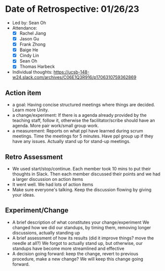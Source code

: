 # Date of Retrospective: 01/26/23

* Led by: Sean Oh
* Attendance:
    - [x] Rachel Jiang
    - [x] Jason Gu
    - [x] Frank Zhong
    - [x] Baige He
    - [x] Cindy Lin
    - [x] Sean Oh
    - [x] Thomas Harbeck

* Individual thoughts: https://ucsb-148-w24.slack.com/archives/C06E1Q3R916/p1706310759362869

## Action item

* a goal: Having concise structured meetings where things are decided. Learn more Unity. 
* a change/experiment: If there is a agenda already provided by the teaching staff, follow it, otherwise the facilitator/scribe should have an agenda. More pair work/small group work. 
* a measurement: Reports on what ppl have learned during scrum meetings. Time the meetings for 5 minutes. Have ppl group up if they have any issues. Actually stand up for stand-up meetings.

## Retro Assessment

* We used start/stop/continue. Each member took 10 mins to put their thoughts in Slack. Then each member discussed their points and we had a larger discussion on action items
* It went well. We had lots of action items
* Make sure everyone's talking. Keep the discussion flowing by giving your ideas. 

## Experiment/Change

* A brief description of what constitutes your change/experiment
We changed how we did our standups, by timing them, removing longer discussions, actually standing up
* A brief assessment of how its results (did it improve things? move the needle at all?)
We forgot to actually stand up, but otherwise, our standups have become more streamlined and effective
* A decision going forward: keep the change, revert to previous procedure, make a new change? 
We will keep this change going forward.